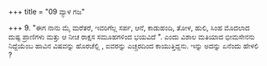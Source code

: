 +++
title = "09 ವ್ಯಾಳ ಗಜ"

+++
9. "ಈಗ ನಾನು ಮೈ ಮರೆತರೆ,  ಇವರಿಗೆಲ್ಲ ಸರ್ಪ, ಆನೆ, ಕಾಡುಹಂದಿ, ತೋಳ, ಹುಲಿ, ಸಿಂಹ ಮೊದಲಾದ ದುಷ್ಟ ಪ್ರಾಣಿಗಳು ಮತ್ತು  ಆ ನೀಚ ರಾಕ್ಷಸ ಸಮೂಹಗಳಿಂದ ಭಯವಿದೆ ". ಎಂದು ವಿಶಾಲ ಮತಿಯಾದ ಭೀಮಸೇನನು ನಿದ್ದೆಯೆಂಬ ಹಾವಿನ ವಿಷವನ್ನು ಹೊರಚೆಲ್ಲಿ ,  ಐವರನ್ನು ಎಚ್ಚರದಿಂದ ಕಾಯುತ್ತಿದ್ದನು. ಇನ್ನು ಅದನ್ನು ಏನೆಂದು ಹೇಳಲಿ ?